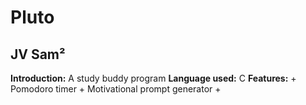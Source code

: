 # Pluto
## JV Sam²
__Introduction:__ A study buddy program 
__Language used:__ C
__Features:__ + Pomodoro timer
              + Motivational prompt generator
              + 
